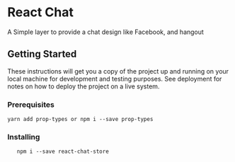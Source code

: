 # React Chat

A Simple layer to provide a chat design like Facebook, and hangout

## Getting Started

These instructions will get you a copy of the project up and running on your local machine for development and testing purposes. See deployment for notes on how to deploy the project on a live system.

### Prerequisites

```
yarn add prop-types or npm i --save prop-types
```
### Installing

```
   npm i --save react-chat-store
```
